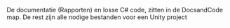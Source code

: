 De documentatie (Rapporten) en losse C# code, zitten in de DocsandCode map.
De rest zijn alle nodige bestanden voor een Unity project
